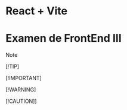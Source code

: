 # React + Vite
# Examen de FrontEnd III

> [!NOTE]
> 
> [!TIP]
> 
> [!IMPORTANT]
> 
> [!WARNING]
> 
> [!CAUTION]]




